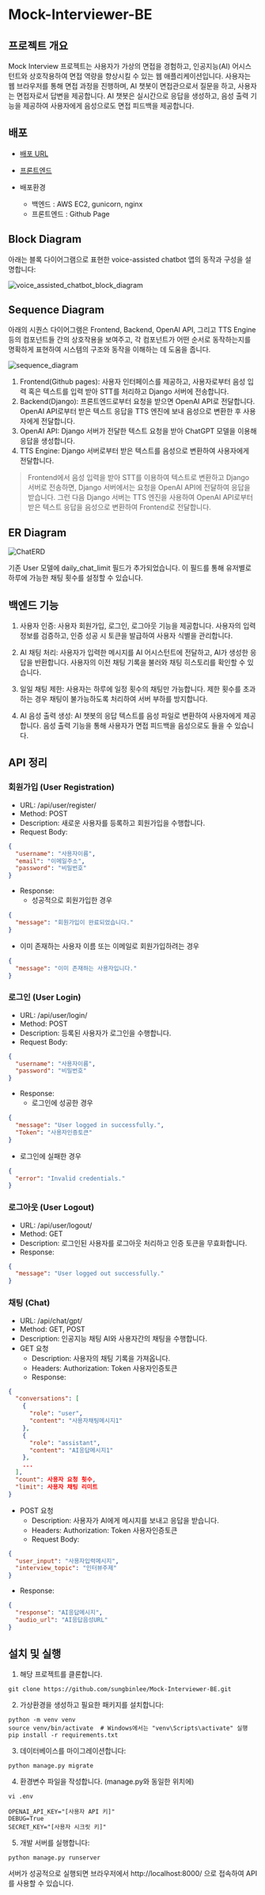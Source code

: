 # Mock-Interviewer-BE
## 프로젝트 개요
Mock Interview 프로젝트는 사용자가 가상의 면접을 경험하고, 인공지능(AI) 어시스턴트와 상호작용하여 면접 역량을 향상시킬 수 있는 웹 애플리케이션입니다. 사용자는 웹 브라우저를 통해 면접 과정을 진행하며, AI 챗봇이 면접관으로서 질문을 하고, 사용자는 면접자로서 답변을 제공합니다. AI 챗봇은 실시간으로 응답을 생성하고, 음성 출력 기능을 제공하여 사용자에게 음성으로도 면접 피드백을 제공합니다.
## 배포
- [배포 URL](https://chat.sungbinlee.dev)

- [프론트엔드](https://github.com/sungbinlee/Mock-Interviewer-FE)

- 배포환경
  - 백엔드 : AWS EC2, gunicorn, nginx
  - 프론트엔드 : Github Page

## Block Diagram
아래는 블록 다이어그램으로 표현한 voice-assisted chatbot 앱의 동작과 구성을 설명합니다:

![voice_assisted_chatbot_block_diagram](https://github.com/sungbinlee/mock-interviewer/assets/52542229/50c0dee2-cb8e-4c4c-b97c-a70bbe32b139)

## Sequence Diagram 
아래의 시퀀스 다이어그램은 Frontend, Backend, OpenAI API, 그리고 TTS Engine 등의 컴포넌트들 간의 상호작용을 보여주고, 각 컴포넌트가 어떤 순서로 동작하는지를 명확하게 표현하여 시스템의 구조와 동작을 이해하는 데 도움을 줍니다.

![sequence_diagram](https://github.com/sungbinlee/mock-interviewer/assets/52542229/dd53bcb3-e95a-4982-9931-ebd93d7547b2)


1. Frontend(Github pages): 사용자 인터페이스를 제공하고, 사용자로부터 음성 입력 혹은 텍스트를 입력 받아 STT를 처리하고 Django 서버에 전송합니다.
2. Backend(Django): 프론트엔드로부터 요청을 받으면 OpenAI API로 전달합니다. OpenAI API로부터 받은 텍스트 응답을 TTS 엔진에 보내 음성으로 변환한 후 사용자에게 전달합니다.
3. OpenAI API: Django 서버가 전달한 텍스트 요청을 받아 ChatGPT 모델을 이용해 응답을 생성합니다.
4. TTS Engine: Django 서버로부터 받은 텍스트를 음성으로 변환하여 사용자에게 전달합니다.

> Frontend에서 음성 입력을 받아 STT를 이용하여 텍스트로 변환하고 Django 서버로 전송하면, Django 서버에서는 요청을 OpenAI API에 전달하여 응답을 받습니다. 그런 다음 Django 서버는 TTS 엔진을 사용하여 OpenAI API로부터 받은 텍스트 응답을 음성으로 변환하여 Frontend로 전달합니다.
## ER Diagram
![ChatERD](https://github.com/sungbinlee/Mock-Interviewer-BE/assets/52542229/b7a74158-65e6-4e62-b41f-717c3b6f8187)

기존 User 모델에 daily_chat_limit 필드가 추가되었습니다. 이 필드를 통해 유저별로 하루에 가능한 채팅 횟수를 설정할 수 있습니다.

## 백엔드 기능

1. 사용자 인증: 사용자 회원가입, 로그인, 로그아웃 기능을 제공합니다. 사용자의 입력 정보를 검증하고, 인증 성공 시 토큰을 발급하여 사용자 식별을 관리합니다.

2. AI 채팅 처리: 사용자가 입력한 메시지를 AI 어시스턴트에 전달하고, AI가 생성한 응답을 반환합니다. 사용자의 이전 채팅 기록을 불러와 채팅 히스토리를 확인할 수 있습니다.

3. 일일 채팅 제한: 사용자는 하루에 일정 횟수의 채팅만 가능합니다. 제한 횟수를 초과하는 경우 채팅이 불가능하도록 처리하여 서버 부하를 방지합니다.

4. AI 음성 출력 생성: AI 챗봇의 응답 텍스트를 음성 파일로 변환하여 사용자에게 제공합니다. 음성 출력 기능을 통해 사용자가 면접 피드백을 음성으로도 들을 수 있습니다.

## API 정리
### 회원가입 (User Registration)
- URL: /api/user/register/
- Method: POST
- Description: 새로운 사용자를 등록하고 회원가입을 수행합니다.
- Request Body:
```json
{
  "username": "사용자이름",
  "email": "이메일주소",
  "password": "비밀번호"
}
```
- Response:
  - 성공적으로 회원가입한 경우
```json
{
  "message": "회원가입이 완료되었습니다."
}
```
  - 이미 존재하는 사용자 이름 또는 이메일로 회원가입하려는 경우
```json
{
  "message": "이미 존재하는 사용자입니다."
}
```
### 로그인 (User Login)
- URL: /api/user/login/
- Method: POST
- Description: 등록된 사용자가 로그인을 수행합니다.
- Request Body:
```json
{
  "username": "사용자이름",
  "password": "비밀번호"
}
```
- Response:
  - 로그인에 성공한 경우
```json
{
  "message": "User logged in successfully.",
  "Token": "사용자인증토큰"
}
```
  - 로그인에 실패한 경우
```json
{
  "error": "Invalid credentials."
}
```
### 로그아웃 (User Logout)
- URL: /api/user/logout/
- Method: GET
- Description: 로그인된 사용자를 로그아웃 처리하고 인증 토큰을 무효화합니다.
- Response:
```json
{
  "message": "User logged out successfully."
}
```
### 채팅 (Chat)
- URL: /api/chat/gpt/
- Method: GET, POST
- Description: 인공지능 채팅 AI와 사용자간의 채팅을 수행합니다.
- GET 요청
  - Description: 사용자의 채팅 기록을 가져옵니다.
  - Headers: Authorization: Token 사용자인증토큰
  - Response:
```json
{
  "conversations": [
    {
      "role": "user",
      "content": "사용자채팅메시지1"
    },
    {
      "role": "assistant",
      "content": "AI응답메시지1"
    },
    ...
  ],
  "count": 사용자 요청 횟수,
  "limit": 사용자 채팅 리미트
}
```
- POST 요청
  - Description: 사용자가 AI에게 메시지를 보내고 응답을 받습니다.
  - Headers: Authorization: Token 사용자인증토큰
  - Request Body:
```json
{
  "user_input": "사용자입력메시지",
  "interview_topic": "인터뷰주제"
}
```
  - Response:
```json
{
  "response": "AI응답메시지",
  "audio_url": "AI응답음성URL"
}

```
## 설치 및 실행

1. 해당 프로젝트를 클론합니다.

```
git clone https://github.com/sungbinlee/Mock-Interviewer-BE.git
```

2. 가상환경을 생성하고 필요한 패키지를 설치합니다:

```
python -m venv venv
source venv/bin/activate  # Windows에서는 "venv\Scripts\activate" 실행
pip install -r requirements.txt
```

3. 데이터베이스를 마이그레이션합니다:

```
python manage.py migrate
```

4. 환경변수 파일을 작성합니다. (manage.py와 동일한 위치에)
```
vi .env
```
```
OPENAI_API_KEY="[사용자 API 키]"
DEBUG=True
SECRET_KEY="[사용자 시크릿 키]"
```

5. 개발 서버를 실행합니다:

```
python manage.py runserver
```

서버가 성공적으로 실행되면 브라우저에서 http://localhost:8000/ 으로 접속하여 API를 사용할 수 있습니다.
